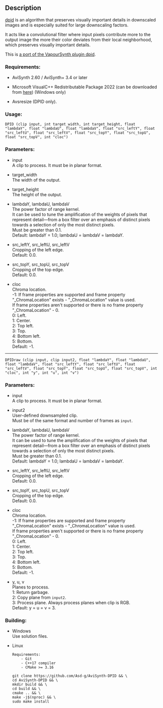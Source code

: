 ## Description

[dpid](http://www.gcc.tu-darmstadt.de/home/proj/dpid/) is an algorithm that preserves visually important details in downscaled images and is especially suited for large downscaling factors.

It acts like a convolutional filter where input pixels contribute more to the output image the more their color deviates from their local neighborhood, which preserves visually important details.

This is [a port of the VapourSynth plugin dpid](https://github.com/WolframRhodium/VapourSynth-dpid).

### Requirements:

- AviSynth 2.60 / AviSynth+ 3.4 or later

- Microsoft VisualC++ Redistributable Package 2022 (can be downloaded from [here](https://github.com/abbodi1406/vcredist/releases)) (Windows only)

- Avsresize (DPID only).

### Usage:

```
DPID (clip input, int target_width, int target_height, float "lambdaY", float "lambdaU", float "lambdaV", float "src_leftY", float "src_leftU", float "src_leftV", float "src_topY", float "src_topU", float "src_topV", int "cloc")
```

### Parameters:

- input\
    A clip to process. It must be in planar format.
    
- target_width\
    The width of the output.
    
- target_height\
    The height of the output.
    
- lambdaY, lambdaU, lambdaV\
    The power factor of range kernel.\
    It can be used to tune the amplification of the weights of pixels that represent detail—from a box filter over an emphasis of distinct pixels towards a selection of only the most distinct pixels.\
    Must be greater than 0.1.\
    Default: lambdaY = 1.0; lambdaU = lambdaV = lambdaY.
    
- src_leftY, src_leftU, src_leftV\
    Cropping of the left edge.\
    Default: 0.0.
    
- src_topY, src_topU, src_topV\
    Cropping of the top edge.\
    Default: 0.0.
    
- cloc\
    Chroma location.\
    -1: If frame properties are supported and frame property "_ChromaLocation" exists - "_ChromaLocation" value is used.\
    If frame properties aren't supported or there is no frame property "_ChromaLocation" - 0.\
    0: Left.\
    1: Center.\
    2: Top left.\
    3: Top.\
    4: Bottom left.\
    5: Bottom.\
    Default: -1.
    
---

```
DPIDraw (clip input, clip input2, float "lambdaY", float "lambdaU", float "lambdaV", float "src_leftY", float "src_leftU", float "src_leftV", float "src_topY", float "src_topU", float "src_topV", int "cloc", int "y", int "u", int "v")
```

### Parameters:

- input\
    A clip to process. It must be in planar format.
    
- input2\
    User-defined downsampled clip.\
    Must be of the same format and number of frames as `input`.
    
- lambdaY, lambdaU, lambdaV\
    The power factor of range kernel.\
    It can be used to tune the amplification of the weights of pixels that represent detail—from a box filter over an emphasis of distinct pixels towards a selection of only the most distinct pixels.\
    Must be greater than 0.1.\
    Default: lambdaY = 1.0; lambdaU = lambdaV = lambdaY.
    
- src_leftY, src_leftU, src_leftV\
    Cropping of the left edge.\
    Default: 0.0.
    
- src_topY, src_topU, src_topV\
    Cropping of the top edge.\
    Default: 0.0.
    
- cloc\
    Chroma location.\
    -1: If frame properties are supported and frame property "_ChromaLocation" exists - "_ChromaLocation" value is used.\
    If frame properties aren't supported or there is no frame property "_ChromaLocation" - 0.\
    0: Left.\
    1: Center.\
    2: Top left.\
    3: Top.\
    4: Bottom left.\
    5: Bottom.\
    Default: -1.
    
- y, u, v\
    Planes to process.\
    1: Return garbage.\
    2: Copy plane from `input2`.\
    3: Process plane. Always process planes when clip is RGB.\
    Default: y = u = v = 3.
    
### Building:

- Windows\
    Use solution files.

- Linux
    ```
    Requirements:
        - Git
        - C++17 compiler
        - CMake >= 3.16
    ```
    ```
    git clone https://github.com/Asd-g/AviSynth-DPID && \
    cd AviSynth-DPID && \
    mkdir build && \
    cd build && \
    cmake .. && \
    make -j$(nproc) && \
    sudo make install
    ```
